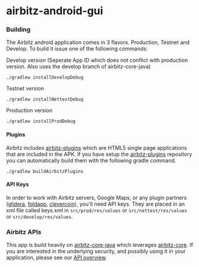 airbitz-android-gui
=========================

### Building

The Airbitz android application comes in 3 flavors. Production, Testnet and
Develop. To build it issue one of the following commands:

Develop version (Seperate App ID which does not conflict with production version. Also uses the develop branch of airbitz-core-java)

    ./gradlew installDevelopDebug

Testnet version

    ./gradlew installNettestDebug

Production version

    ./gradlew installProdDebug

#### Plugins

Airbitz includes [airbitz-plugins][plugins] which are HTML5 single page
applications that are included in the APK. If you have setup the
[airbitz-plugins][plugins] repository you can automatically build them with the
following gradle command.

    ./gradlew buildAirbitzPlugins

#### API Keys

In order to work with Airbitz servers, Google Maps, or any plugin partners
([glidera][glidera], [foldapp][foldapp], [clevercoin][clevercoin]), you'll need
API keys. They are placed in an xml file called keys.xml in
`src/prod/res/values` or `src/nettest/res/values` or `src/develop/res/values`.

### Airbitz APIs

This app is build heavily on [airbitz-core-java][java-core] which leverages
[airbitz-core][core]. If you are interested in the underlying security,
and possibly using it in your application, please see our [API overview][library].

[plugins]: https://github.com/Airbitz/airbitz-plugins.git
[glidera]: https://glidera.io 
[foldapp]: https://foldapp.com
[clevercoin]: https://corporate.clevercoin.com
[core]: https://github.com/Airbitz/airbitz-core.git
[java-core]: https://github.com/Airbitz/airbitz-core-java.git
[library]: https://airbitz.co/developer-api-library/
